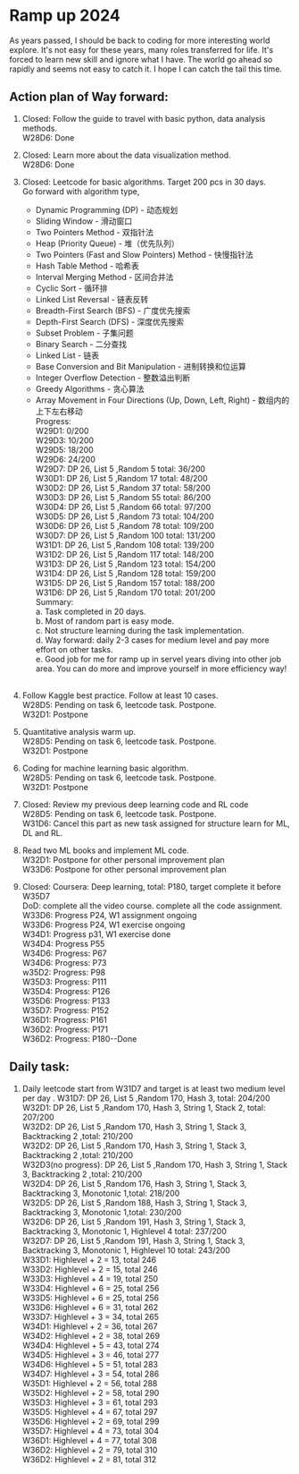 # Ramp up 2024
As years passed, I should be back to coding for more interesting world explore. It's not easy for these years, many roles transferred for life. It's forced to learn new skill and ignore what I have. The world go ahead so rapidly and seems not easy to catch it. I hope I can catch the tail this time. 

## Action plan of Way forward: <br/>
1. Closed: Follow the guide to travel with basic python, data analysis methods.<br/> 
   W28D6: Done <br/>
3. Closed:  Learn more about the data visualization method. <br/>
   W28D6: Done   <br/>
3. Closed: Leetcode for basic algorithms. Target 200 pcs in 30 days. <br/>
   Go forward with algorithm type, <br/>
   
      * Dynamic Programming (DP) - 动态规划 <br/>
      * Sliding Window - 滑动窗口 <br/>
      * Two Pointers Method - 双指针法 <br/>
      * Heap (Priority Queue) - 堆（优先队列） <br/>
      * Two Pointers (Fast and Slow Pointers) Method - 快慢指针法 <br/>
      * Hash Table Method - 哈希表 <br/>
      *  Interval Merging Method - 区间合并法 <br/>
      * Cyclic Sort - 循环排 <br/>
      *  Linked List Reversal - 链表反转 <br/>
      * Breadth-First Search (BFS) - 广度优先搜索 <br/>
      *  Depth-First Search (DFS) - 深度优先搜索 <br/>
      * Subset Problem - 子集问题 <br/>
      *  Binary Search - 二分查找 <br/>
      *  Linked List - 链表 <br/>
      * Base Conversion and Bit Manipulation - 进制转换和位运算 <br/>
      * Integer Overflow Detection - 整数溢出判断 <br/>
      * Greedy Algorithms - 贪心算法 <br/>
      * Array Movement in Four Directions (Up, Down, Left, Right) - 数组内的上下左右移动 <br/>
    Progress: <br/>
        W29D1: 0/200 <br/>
        W29D3: 10/200 <br/>
        W29D5: 18/200 <br/>
        W29D6: 24/200 <br/>
        W29D7: DP 26,  List 5 ,Random 5 total: 36/200<br/>
        W30D1: DP 26,  List 5 ,Random 17 total: 48/200<br/>
        W30D2: DP 26,  List 5 ,Random 37 total: 58/200<br/>
        W30D3: DP 26,  List 5 ,Random 55 total: 86/200<br/>
        W30D4: DP 26,  List 5 ,Random 66 total: 97/200<br/>
        W30D5: DP 26,  List 5 ,Random 73 total: 104/200<br/>
        W30D6: DP 26,  List 5 ,Random 78 total: 109/200<br/>
        W30D7: DP 26,  List 5 ,Random 100 total: 131/200<br/>
        W31D1: DP 26,  List 5 ,Random 108 total: 139/200<br/>
        W31D2: DP 26,  List 5 ,Random 117 total: 148/200<br/>
        W31D3: DP 26,  List 5 ,Random 123 total: 154/200<br/>
        W31D4: DP 26,  List 5 ,Random 128 total: 159/200<br/>
        W31D5: DP 26,  List 5 ,Random 157 total: 188/200<br/>
        W31D6: DP 26,  List 5 ,Random 170 total: 201/200<br/>
        Summary:<br/>
        a. Task completed in 20 days.<br/>
        b. Most of random part is easy mode.<br/>
        c. Not structure learning during the task implementation.<br/>
        d. Way forward: daily 2-3 cases for medium level and pay more effort on other tasks.<br/>
        e. Good job for me for ramp up in servel years diving into other job area. You can do more and improve yourself in more efficiency way!<br/>
        <br/>          
4. Follow Kaggle best practice. Follow at least 10 cases. <br/>
   W28D5: Pending on task 6,  leetcode task. Postpone. <br/>
   W32D1:  Postpone<br/>
5. Quantitative analysis warm up. <br/>
    W28D5: Pending on task 6,  leetcode task. Postpone. <br/>
   W32D1:  Postpone<br/>
6. Coding for machine learning basic algorithm. <br/>
   W28D5: Pending on task 6,  leetcode task. Postpone. <br/>
   W32D1:  Postpone<br/>
7. Closed: Review my previous deep learning code and RL code <br/>
   W28D5: Pending on task 6,  leetcode task. Postpone. <br/>
   W31D6: Cancel this part as new task assigned for structure learn for ML, DL and RL. <br/>
8. Read two ML books and implement ML code.<br/>
   W32D1:  Postpone for other personal improvement plan<br/>
   W33D6:  Postpone for other personal improvement plan<br/>
9. Closed: Coursera: Deep learning, total:  P180, target complete it before W35D7<br/>
   DoD:  complete all the video course.  complete all the code assignment.<br/>
   W33D6: Progress P24, W1 assignment ongoing<br/>
   W33D6: Progress P24, W1 exercise ongoing<br/>
   W34D1: Progress p31, W1 exercise done<br/>
   W34D4: Progress P55<br/>
   W34D6: Progress: P67<br/>
   W34D6: Progress: P73<br/>
   w35D2: Progress: P98<br/>
   W35D3: Progress: P111<br/>
   W35D4: Progress: P126<br/>
   W35D6: Progress: P133<br/>
   W35D7: Progress: P152<br/>
   W36D1: Progress: P161<br/>
   W36D2: Progress: P171<br/>
   W36D2: Progress: P180--Done<br/>


## Daily task:<br/>
1. Daily leetcode start from W31D7 and target is at least two medium level per day .
    W31D7: DP 26,  List 5 ,Random 170, Hash 3, total: 204/200<br/>
    W32D1: DP 26,  List 5 ,Random 170, Hash 3, String 1, Stack 2, total: 207/200<br/>
    W32D2: DP 26,  List 5 ,Random 170, Hash 3, String 1, Stack 3, Backtracking 2 ,total: 210/200<br/>
    W32D2: DP 26,  List 5 ,Random 170, Hash 3, String 1, Stack 3, Backtracking 2 ,total: 210/200<br/>
    W32D3(no progress): DP 26,  List 5 ,Random 170, Hash 3, String 1, Stack 3, Backtracking 2 ,total: 210/200<br/>
    W32D4: DP 26,  List 5 ,Random 176, Hash 3, String 1, Stack 3, Backtracking 3, Monotonic 1,total: 218/200<br/>
    W32D5: DP 26,  List 5 ,Random 188, Hash 3, String 1, Stack 3, Backtracking 3, Monotonic 1,total: 230/200<br/>
    W32D6: DP 26,  List 5 ,Random 191, Hash 3, String 1, Stack 3, Backtracking 3, Monotonic 1, Highlevel 4 total: 237/200<br/>
    W32D7: DP 26,  List 5 ,Random 191, Hash 3, String 1, Stack 3, Backtracking 3, Monotonic 1, Highlevel 10 total: 243/200<br/>
    W33D1: Highlevel + 2 = 13, total 246<br/>
    W33D2: Highlevel + 2 = 15, total 246<br/>
    W33D3: Highlevel + 4 = 19, total 250<br/>
    W33D4: Highlevel + 6 = 25, total 256 <br/>
    W33D5: Highlevel + 6 = 25, total 256 <br/>
    W33D6: Highlevel + 6 = 31, total 262 <br/>
    W33D7: Highlevel + 3 = 34, total 265 <br/>
    W34D1: Highlevel + 2 = 36, total 267 <br/>
    W34D2: Highlevel + 2 = 38, total 269 <br/>
    W34D4: Highlevel + 5 = 43, total 274 <br/>
    W34D5: Highlevel + 3 = 46, total 277 <br/>
    W34D6: Highlevel + 5 = 51, total 283 <br/>
    W34D7: Highlevel + 3 = 54, total 286 <br/>
    W35D1: Highlevel + 2 = 56, total 288 <br/>
    W35D2: Highlevel + 2 = 58, total 290 <br/>
    W35D3: Highlevel + 3 = 61, total 293 <br/>
    W35D5: Highlevel + 4 = 67, total 297 <br/>
    W35D6: Highlevel + 2 = 69, total 299 <br/>
    W35D7: Highlevel + 4 = 73, total 304 <br/>
    W36D1: Highlevel + 4 = 77, total 308 <br/>
    W36D2: Highlevel + 2 = 79, total 310 <br/>
    W36D2: Highlevel + 2 = 81, total 312 <br/>


